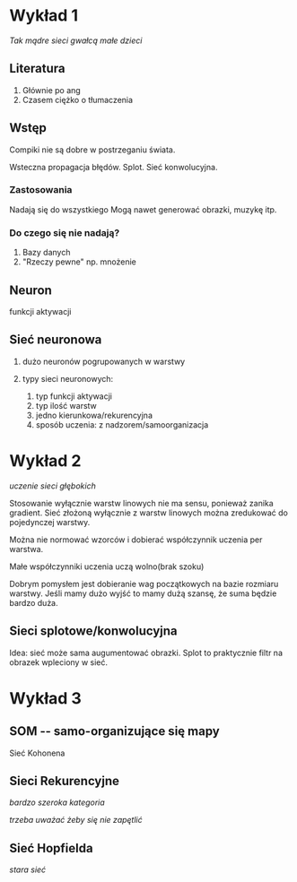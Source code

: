 # Wykład 1

_Tak mądre sieci gwałcą małe dzieci_


## Literatura 

1. Głównie po ang 
1. Czasem ciężko o tłumaczenia

## Wstęp 

Compiki nie są dobre w postrzeganiu świata.

Wsteczna propagacja błędów. Splot. Sieć konwolucyjna. 


### Zastosowania

Nadają się do wszystkiego
Mogą nawet generować obrazki, muzykę itp.
### Do czego się nie nadają? 

1. Bazy danych
1. "Rzeczy pewne" np. mnożenie

## Neuron
 funkcji aktywacji

## Sieć neuronowa
 1. dużo neuronów pogrupowanych w warstwy
 1. typy sieci neuronowych:

    1. typ funkcji aktywacji
    1. typ ilość warstw
    1. jedno kierunkowa/rekurencyjna
    1. sposób uczenia: z nadzorem/samoorganizacja


# Wykład 2

_uczenie sieci głębokich_

Stosowanie wyłącznie warstw linowych nie ma sensu, ponieważ zanika gradient.
Sieć złożoną wyłącznie z warstw linowych można zredukować do pojedynczej warstwy. 

Można nie normować wzorców i dobierać współczynnik uczenia per warstwa.

Małe współczynniki uczenia uczą wolno(brak szoku) 

Dobrym pomysłem jest dobieranie wag początkowych na bazie rozmiaru warstwy. 
Jeśli mamy dużo wyjść to mamy dużą szansę, że suma będzie bardzo duża. 

## Sieci splotowe/konwolucyjna

Idea: sieć może sama augumentować obrazki. 
Splot to praktycznie filtr na obrazek wpleciony w sieć.


# Wykład 3


## SOM -- samo-organizujące się mapy 

Sieć Kohonena

## Sieci Rekurencyjne

*bardzo szeroka kategoria*

*trzeba uważać żeby się nie zapętlić* 


## Sieć Hopfielda 
*stara sieć* 



